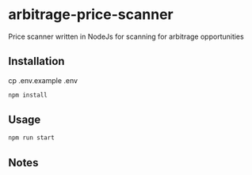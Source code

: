 # arbitrage-price-scanner

Price scanner written in NodeJs for scanning for arbitrage opportunities

## Installation

cp .env.example .env

```bash
npm install
```

## Usage
```bash
npm run start
```

## Notes